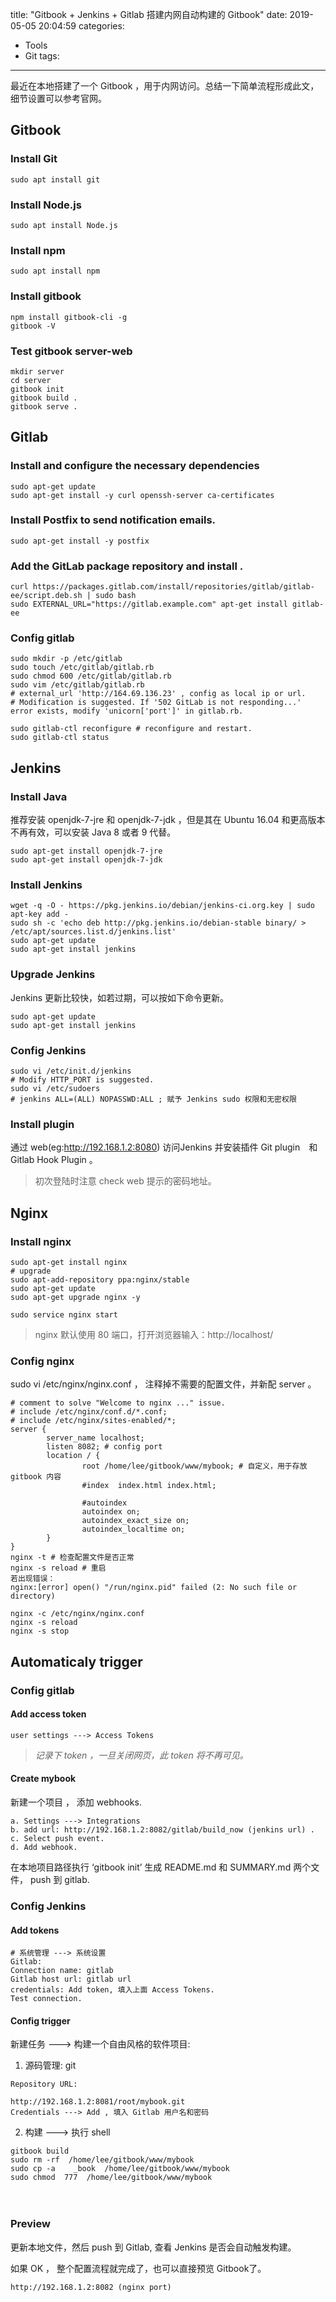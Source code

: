 title: "Gitbook + Jenkins + Gitlab 搭建内网自动构建的 Gitbook"
date: 2019-05-05 20:04:59
categories:
- Tools
- Git
tags:
---
最近在本地搭建了一个 Gitbook ，用于内网访问。总结一下简单流程形成此文，细节设置可以参考官网。

## Gitbook
### Install Git
```
sudo apt install git
```
<!--more-->
### Install Node.js
```
sudo apt install Node.js
```

### Install npm
```
sudo apt install npm
```

### Install gitbook
```
npm install gitbook-cli -g
gitbook -V
```

### Test gitbook server-web
```
mkdir server
cd server
gitbook init
gitbook build .
gitbook serve .
```

## Gitlab
### Install and configure the necessary dependencies
```
sudo apt-get update
sudo apt-get install -y curl openssh-server ca-certificates
```
### Install Postfix to send notification emails. 
```
sudo apt-get install -y postfix
```

### Add the GitLab package repository and install .
```
curl https://packages.gitlab.com/install/repositories/gitlab/gitlab-ee/script.deb.sh | sudo bash
sudo EXTERNAL_URL="https://gitlab.example.com" apt-get install gitlab-ee
```

### Config gitlab
```
sudo mkdir -p /etc/gitlab
sudo touch /etc/gitlab/gitlab.rb
sudo chmod 600 /etc/gitlab/gitlab.rb
sudo vim /etc/gitlab/gitlab.rb
# external_url 'http://164.69.136.23' , config as local ip or url.
# Modification is suggested. If '502 GitLab is not responding...' error exists, modify 'unicorn['port']' in gitlab.rb. 

sudo gitlab-ctl reconfigure # reconfigure and restart.
sudo gitlab-ctl status
```


## Jenkins

### Install Java
推荐安装 openjdk-7-jre 和 openjdk-7-jdk ，但是其在 Ubuntu 16.04 和更高版本不再有效，可以安装 Java 8 或者 9 代替。
```
sudo apt-get install openjdk-7-jre
sudo apt-get install openjdk-7-jdk
```

### Install Jenkins
```
wget -q -O - https://pkg.jenkins.io/debian/jenkins-ci.org.key | sudo apt-key add -
sudo sh -c 'echo deb http://pkg.jenkins.io/debian-stable binary/ > /etc/apt/sources.list.d/jenkins.list'
sudo apt-get update
sudo apt-get install jenkins
```

### Upgrade Jenkins
Jenkins 更新比较快，如若过期，可以按如下命令更新。
```
sudo apt-get update
sudo apt-get install jenkins
```
### Config Jenkins 
```
sudo vi /etc/init.d/jenkins
# Modify HTTP_PORT is suggested.
sudo vi /etc/sudoers
# jenkins ALL=(ALL) NOPASSWD:ALL ; 赋予 Jenkins sudo 权限和无密权限
```

### Install plugin
通过 web(eg:http://192.168.1.2:8080)  访问Jenkins 并安装插件 Git plugin　和　Gitlab Hook Plugin 。 
> 初次登陆时注意 check web 提示的密码地址。

## Nginx
### Install nginx
```
sudo apt-get install nginx
# upgrade
sudo apt-add-repository ppa:nginx/stable
sudo apt-get update
sudo apt-get upgrade nginx -y

sudo service nginx start
```
> nginx 默认使用 80 端口，打开浏览器输入：http://localhost/

### Config nginx
sudo vi /etc/nginx/nginx.conf ， 注释掉不需要的配置文件，并新配 server 。
```
# comment to solve "Welcome to nginx ..." issue.
# include /etc/nginx/conf.d/*.conf;
# include /etc/nginx/sites-enabled/*;
server {
        server_name localhost;
        listen 8082; # config port
        location / {
                root /home/lee/gitbook/www/mybook; # 自定义，用于存放 gitbook 内容
                #index  index.html index.html;

                #autoindex
                autoindex on;
                autoindex_exact_size on;
                autoindex_localtime on;
        }
}
nginx -t # 检查配置文件是否正常
nginx -s reload # 重启
若出现错误：
nginx:[error] open() "/run/nginx.pid" failed (2: No such file or directory)

nginx -c /etc/nginx/nginx.conf
nginx -s reload
nginx -s stop
```

## Automaticaly trigger
### Config gitlab
#### Add access token
```
user settings ---> Access Tokens
```
> *记录下 token ，一旦关闭网页，此 token 将不再可见。*

#### Create mybook
新建一个项目 <mybook>， 添加 webhooks.
```
a. Settings ---> Integrations 
b. add url: http://192.168.1.2:8082/gitlab/build_now (jenkins url) .
c. Select push event.
d. Add webhook.
```
在本地项目路径执行 ‘gitbook init’ 生成 README.md 和 SUMMARY.md 两个文件， push 到 gitlab.

### Config Jenkins
#### Add tokens
```
# 系统管理 ---> 系统设置
Gitlab:
Connection name: gitlab
Gitlab host url: gitlab url
credentials: Add token, 填入上面 Access Tokens.
Test connection.
```

#### Config trigger
新建任务 <mybook> ---> 构建一个自由风格的软件项目:
1. 源码管理: git
```
Repository URL:

http://192.168.1.2:8081/root/mybook.git
Credentials ---> Add , 填入 Gitlab 用户名和密码　
```

2. 构建 ---> 执行 shell
```
gitbook build
sudo rm -rf  /home/lee/gitbook/www/mybook
sudo cp -a    _book  /home/lee/gitbook/www/mybook
sudo chmod  777  /home/lee/gitbook/www/mybook
```
　
### Preview
更新本地文件，然后 push 到 Gitlab, 查看 Jenkins 是否会自动触发构建。

如果 OK ， 整个配置流程就完成了，也可以直接预览 Gitbook了。
```
http://192.168.1.2:8082 (nginx port)
```
